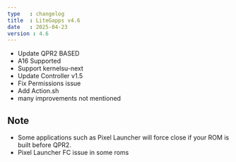 ```yaml
---
type   : changelog
title  : LiteGapps v4.6
date   : 2025-04-23
version : 4.6
---
```



- Update QPR2 BASED
- A16 Supported
- Support kernelsu-next
- Update Controller v1.5
- Fix Permissions issue
- Add Action.sh
- many improvements not mentioned


## Note
- Some applications such as Pixel Launcher will force close if your ROM is built before QPR2.
- Pixel Launcher FC issue in some roms
